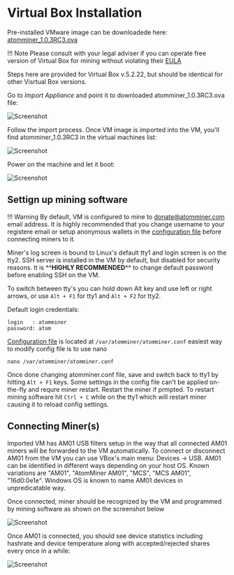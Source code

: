 # Virtual Box Installation

Pre-installed VMware image can be downloadede here: <a target="_blank" href="https://static.atomminer.com/os/atomminer_1.0.3RC3.ova">atomminer_1.0.3RC3.ova</a>

!!! Note 
	Please consult with your legal adviser if you can operate free version of Virtual Box for mining without violating their <a target="_blank" href="https://www.virtualbox.org/wiki/Licensing_FAQ">EULA</a>

Steps here are provided for Virtual Box v.5.2.22, but should be identical for other Visrtual Box versions.

Go to *Import Appliance* and point it to downloaded atomminer_1.0.3RC3.ova file:

![Screenshot](/img/vb-import.png)

Follow the import process. Once VM image is imported into the VM, you'll find atomminer_1.0.3RC3 in the virtual machines list:

![Screenshot](/img/vb-imported.png)

Power on the machine and let it boot:

![Screenshot](/img/vb-runninng.png)

## Settign up mining software

!!! Warning
	By default, VM is configured to mine to donate@atomminer.com email address. It is highly recommended that you change username to your registere email or setup anonymous wallets in the [configuration file](/software/config/) before connecting miners to it.

Miner's log screen is bound to Linux's default tty1 and login screen is on the tty2. SSH server is installed in the VM by default, but disabled for security reasons. It is **^^HIGHLY RECOMMENDED^^** to change default password before enabling SSH on the VM.

To switch between tty's you can hold down Alt key and use left or right arrows, or use `Alt + F1` for tty1 and `Alt + F2` for tty2.

Default login credentials:

```
login   : atomminer
password: atom
```

[Configuration file](/software/config/) is located at `/var/atomminer/atomminer.conf` easiest way to modify config file is to use nano

```
nano /var/atomminer/atomminer.conf
```

Once done changing atomminer.conf file, save and switch back to tty1 by hitting `Alt + F1` keys. Some settings in the config file can't be applied on-the-fly and requre miner restart. Restart the miner if prmpted. To restart mining software hit `Ctrl + C` while on the tty1 which will restart miner causing it to reload config settings.

## Connecting Miner(s)

Imported VM has AM01 USB filters setup in the way that all connected AM01 miners will be forwarded to the VM automatically. To connect or disconnect AM01 from the VM you can use VBox's main menu: Devices -> USB. AM01 can be identified in different ways depending on your host OS. Known variations are "AM01", "AtomMiner AM01", "MCS", "MCS AM01", "16d0:0e1e". Windows OS is known to name AM01 devices in unpredicatable way.

Once connected, miner should be recognized by the VM and programmed by mining software as shown on the screenshot below

![Screenshot](/img/vb-runninng.png)

Once AM01 is connected, you should see device statistics including hashrate and device temperature along with accepted/rejected shares every once in a while:

![Screenshot](/img/vb-mining.png)